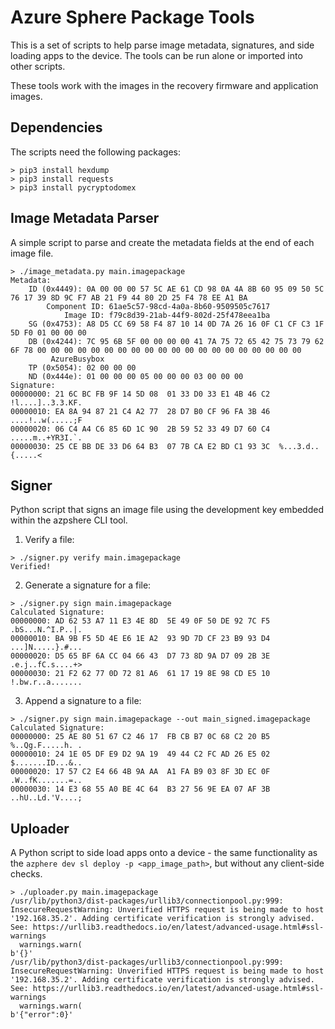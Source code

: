 # Azure Sphere Package Tools

This is a set of scripts to help parse image metadata, signatures, and side loading apps to the device. The tools can be run alone or imported into other scripts.

These tools work with the images in the recovery firmware and application images. 

## Dependencies

The scripts need the following packages:

```
> pip3 install hexdump
> pip3 install requests
> pip3 install pycryptodomex
```

## Image Metadata Parser

A simple script to parse and create the metadata fields at the end of each image file.

```
> ./image_metadata.py main.imagepackage 
Metadata:
	ID (0x4449): 0A 00 00 00 57 5C AE 61 CD 98 0A 4A 8B 60 95 09 50 5C 76 17 39 8D 9C F7 AB 21 F9 44 80 2D 25 F4 78 EE A1 BA
		Component ID: 61ae5c57-98cd-4a0a-8b60-9509505c7617
		    Image ID: f79c8d39-21ab-44f9-802d-25f478eea1ba
	SG (0x4753): A8 D5 CC 69 58 F4 87 10 14 0D 7A 26 16 0F C1 CF C3 1F 5D F0 01 00 00 00
	DB (0x4244): 7C 95 6B 5F 00 00 00 00 41 7A 75 72 65 42 75 73 79 62 6F 78 00 00 00 00 00 00 00 00 00 00 00 00 00 00 00 00 00 00 00 00
		 AzureBusybox
	TP (0x5054): 02 00 00 00
	ND (0x444e): 01 00 00 00 05 00 00 00 03 00 00 00
Signature:
00000000: 21 6C BC FB 9F 14 5D 08  01 33 D0 33 E1 4B 46 C2  !l....]..3.3.KF.
00000010: EA 8A 94 87 21 C4 A2 77  28 D7 B0 CF 96 FA 3B 46  ....!..w(.....;F
00000020: 06 C4 A4 C6 85 6D 1C 90  2B 59 52 33 49 D7 60 C4  .....m..+YR3I.`.
00000030: 25 CE BB DE 33 D6 64 B3  07 7B CA E2 BD C1 93 3C  %...3.d..{.....<

```

## Signer

Python script that signs an image file using the development key embedded within the azpshere CLI tool.

1. Verify a file:

```
> ./signer.py verify main.imagepackage
Verified!
```

2. Generate a signature for a file:

```
> ./signer.py sign main.imagepackage 
Calculated Signature:
00000000: AD 62 53 A7 11 E3 4E 8D  5E 49 0F 50 DE 92 7C F5  .bS...N.^I.P..|.
00000010: BA 9B F5 5D 4E E6 1E A2  93 9D 7D CF 23 B9 93 D4  ...]N.....}.#...
00000020: D5 65 BF 6A CC 04 66 43  D7 73 8D 9A D7 09 2B 3E  .e.j..fC.s....+>
00000030: 21 F2 62 77 0D 72 81 A6  61 17 19 8E 98 CD E5 10  !.bw.r..a.......
```

3. Append a signature to a file:

```
> ./signer.py sign main.imagepackage --out main_signed.imagepackage
Calculated Signature:
00000000: 25 AE 80 51 67 C2 46 17  FB CB B7 0C 68 C2 20 B5  %..Qg.F.....h. .
00000010: 24 1E 05 DF E9 D2 9A 19  49 44 C2 FC AD 26 E5 02  $.......ID...&..
00000020: 17 57 C2 E4 66 4B 9A AA  A1 FA B9 03 8F 3D EC 0F  .W..fK.......=..
00000030: 14 E3 68 55 A0 BE 4C 64  B3 27 56 9E EA 07 AF 3B  ..hU..Ld.'V....;
```

## Uploader

A Python script to side load apps onto a device - the same functionality as the `azphere dev sl deploy -p <app_image_path>`, but without any client-side checks.

```
> ./uploader.py main.imagepackage
/usr/lib/python3/dist-packages/urllib3/connectionpool.py:999: InsecureRequestWarning: Unverified HTTPS request is being made to host '192.168.35.2'. Adding certificate verification is strongly advised. See: https://urllib3.readthedocs.io/en/latest/advanced-usage.html#ssl-warnings
  warnings.warn(
b'{}'
/usr/lib/python3/dist-packages/urllib3/connectionpool.py:999: InsecureRequestWarning: Unverified HTTPS request is being made to host '192.168.35.2'. Adding certificate verification is strongly advised. See: https://urllib3.readthedocs.io/en/latest/advanced-usage.html#ssl-warnings
  warnings.warn(
b'{"error":0}'
```



